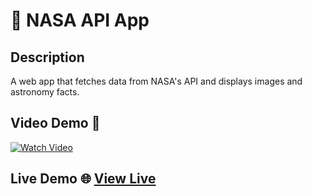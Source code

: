 <!-- PROJECT_METADATA
{
  "title": "NASA API App",
  "description": "A web app that fetches data from NASA's API and displays images and astronomy facts of the day.",
  "video": "https://github.com/FerRuizDevp/outer-space-pod-react-app/releases/download/v1.0-video/project-2.mp4",
  "imagePreview": " ",
  "githubLink": "https://github.com/FerRuizDevp/outer-space-pod-react-app",
  "netlifyLink": "https://outer-space-pod-react-app.netlify.app/",
  "tags": ["react", "react-app", "vite-project", "dynamic-design"]
}
-->
# 🚀 NASA API App

## Description
A web app that fetches data from NASA's API and displays images and astronomy facts.

## Video Demo 🎥
[![Watch Video](https://img.youtube.com/vi/bTwF_-ll710/0.jpg)](https://youtu.be/bTwF_-ll710)

## Live Demo 🌐 [View Live](https://outer-space-pod-react-app.netlify.app/)
